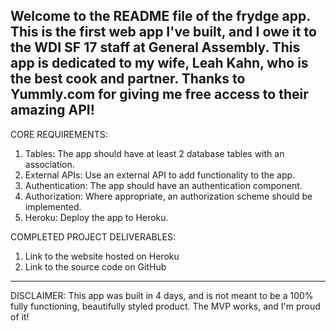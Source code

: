 Welcome to the README file of the frydge app. This is the first web app I've built, and I owe it to the WDI SF 17 staff at General Assembly.
This app is dedicated to my wife, Leah Kahn, who is the best cook and partner. Thanks to Yummly.com for giving me free access to their amazing API!
--------

CORE REQUIREMENTS:

1. Tables: The app should have at least 2 database tables with an association.
2. External APIs: Use an external API to add functionality to the app.
3. Authentication: The app should have an authentication component.
4. Authorization: Where appropriate, an authorization scheme should be implemented.
5. Heroku: Deploy the app to Heroku. 

COMPLETED PROJECT DELIVERABLES:

1. Link to the website hosted on Heroku
2. Link to the source code on GitHub

--------
DISCLAIMER:
This app was built in 4 days, and is not meant to be a 100% fully functioning, beautifully styled product. The MVP works, and I'm proud of it!